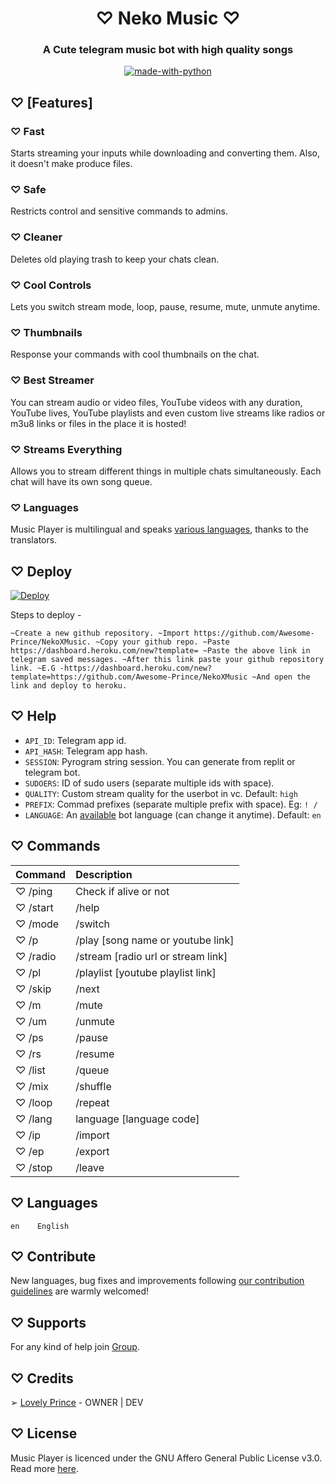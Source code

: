 <h1 align= center><b>♡ Neko Music ♡</b></h1>
<h3 align = center> A Cute telegram music bot with high quality songs </h3>

<p align="center">
<a href="https://python.org"><img src="https://telegra.ph/file/a04233391bb823565c899.png" alt="made-with-python"></a>
<br>
    
</p>

## ♡ <a name="features"></a>[Features]

### ♡ Fast

Starts streaming your inputs while downloading and converting them. Also, it
doesn't make produce files.

### ♡ Safe

Restricts control and sensitive commands to admins.

### ♡ Cleaner

Deletes old playing trash to keep your chats clean.

### ♡ Cool Controls

Lets you switch stream mode, loop, pause, resume, mute, unmute anytime.

### ♡ Thumbnails

Response your commands with cool thumbnails on the chat.

### ♡ Best Streamer

You can stream audio or video files, YouTube videos with any duration,
YouTube lives, YouTube playlists and even custom live streams like radios or m3u8 links or files in
the place it is hosted!

### ♡ Streams Everything

Allows you to stream different things in multiple chats simultaneously. Each
chat will have its own song queue.

### ♡ Languages
Music Player is multilingual and speaks [various languages](#languages),
thanks to the translators.

## ♡ <a name="deploy"></a>Deploy

[![Deploy](https://www.herokucdn.com/deploy/button.svg)](https://heroku.com/deploy?template=https://github.com/Awesome-Prince/NekoXMusic)

Steps to deploy -

`~Create a new github repository.
~Import https://github.com/Awesome-Prince/NekoXMusic.
~Copy your github repo.
~Paste https://dashboard.heroku.com/new?template=
~Paste the above link in telegram saved messages.
~After this link paste your github repository link.
~E.G -https://dashboard.heroku.com/new?template=https://github.com/Awesome-Prince/NekoXMusic
~And open the link and deploy to heroku.`

## ♡ <a name="configs"></a>Help

- `API_ID`: Telegram app id.
- `API_HASH`: Telegram app hash.
- `SESSION`: Pyrogram string session. You can generate from replit or telegram bot.
- `SUDOERS`: ID of sudo users (separate multiple ids with space).
- `QUALITY`: Custom stream quality for the userbot in vc. Default: `high`
- `PREFIX`: Commad prefixes (separate multiple prefix with space). Eg: `! /`
- `LANGUAGE`: An [available](#languages) bot language (can change it anytime). Default: `en`

## ♡ <a name="commands"></a>Commands

Command | Description
:--- | :---
♡ /ping | Check if alive or not
♡ /start | /help | Show the help for commands
♡ /mode | /switch | Switch the stream mode (audio/video)
♡ /p | /play [song name or youtube link] | Play a song in vc, if already playing add to queue
♡ /radio | /stream [radio url or stream link] | Play a live stream in vc, if already playing add to queue
♡ /pl | /playlist [youtube playlist link] | Play the whole youtube playlist at once
♡ /skip | /next | Skip to the next song
♡ /m | /mute | Mute the current stream
♡ /um | /unmute | Unmute the muted stream
♡ /ps | /pause | Pause the current stream
♡ /rs | /resume | Resume the paused stream
♡ /list | /queue | Show the songs in the queue
♡ /mix | /shuffle | Shuflle the queued playlist
♡ /loop | /repeat | Enable or disable the loop mode
♡ /lang | language [language code] | Set the bot language in group
♡ /ip | /import | Import queue from exported file
♡ /ep | /export | Export the queue for import in future
♡ /stop | /leave | Leave from vc and clear the queue

## ♡ <a name="languages"></a>Languages

```text
en    English
```

## ♡ <a name="contribute"></a>Contribute

New languages, bug fixes and improvements following
[our contribution guidelines](./CONTRIBUTING.md) are warmly welcomed!

## ♡ <a name="supports"></a>Supports

For any kind of help join [Group](https://t.me/Koyuki_Support).

## ♡ <a name="credits"></a>Credits

➢ [Lovely Prince](https://github.com/Awesome-Prince) - OWNER | DEV

## ♡ <a name="license"></a>License

Music Player is licenced under the GNU Affero General Public License v3.0.
Read more [here](./LICENSE).
